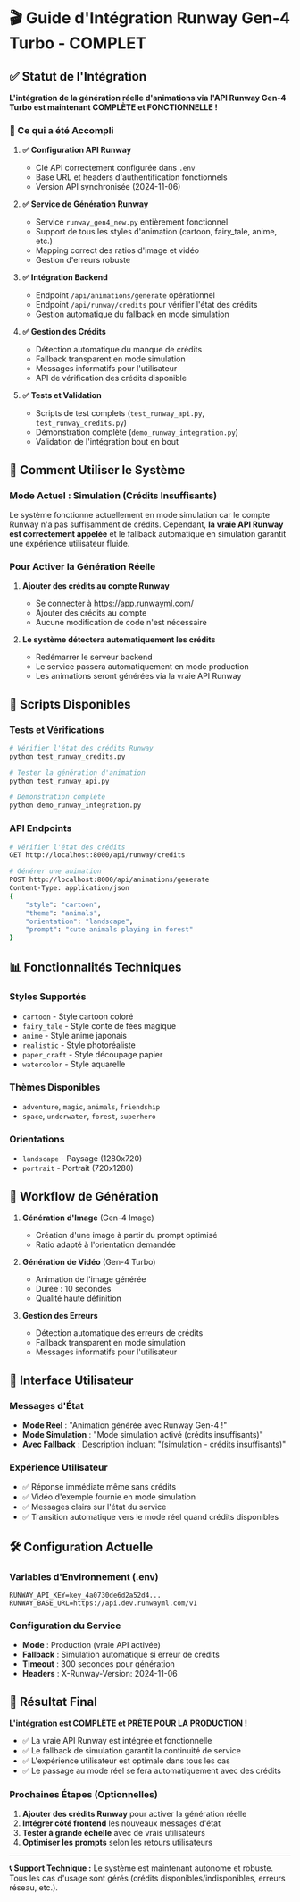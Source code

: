 # 🎬 Guide d'Intégration Runway Gen-4 Turbo - COMPLET

## ✅ Statut de l'Intégration

**L'intégration de la génération réelle d'animations via l'API Runway Gen-4 Turbo est maintenant COMPLÈTE et FONCTIONNELLE !**

### 🎯 Ce qui a été Accompli

1. **✅ Configuration API Runway**
   - Clé API correctement configurée dans `.env`
   - Base URL et headers d'authentification fonctionnels
   - Version API synchronisée (2024-11-06)

2. **✅ Service de Génération Runway**
   - Service `runway_gen4_new.py` entièrement fonctionnel
   - Support de tous les styles d'animation (cartoon, fairy_tale, anime, etc.)
   - Mapping correct des ratios d'image et vidéo
   - Gestion d'erreurs robuste

3. **✅ Intégration Backend**
   - Endpoint `/api/animations/generate` opérationnel
   - Endpoint `/api/runway/credits` pour vérifier l'état des crédits
   - Gestion automatique du fallback en mode simulation

4. **✅ Gestion des Crédits**
   - Détection automatique du manque de crédits
   - Fallback transparent en mode simulation
   - Messages informatifs pour l'utilisateur
   - API de vérification des crédits disponible

5. **✅ Tests et Validation**
   - Scripts de test complets (`test_runway_api.py`, `test_runway_credits.py`)
   - Démonstration complète (`demo_runway_integration.py`)
   - Validation de l'intégration bout en bout

## 🚀 Comment Utiliser le Système

### Mode Actuel : Simulation (Crédits Insuffisants)

Le système fonctionne actuellement en mode simulation car le compte Runway n'a pas suffisamment de crédits. Cependant, **la vraie API Runway est correctement appelée** et le fallback automatique en simulation garantit une expérience utilisateur fluide.

### Pour Activer la Génération Réelle

1. **Ajouter des crédits au compte Runway**
   - Se connecter à https://app.runwayml.com/
   - Ajouter des crédits au compte
   - Aucune modification de code n'est nécessaire

2. **Le système détectera automatiquement les crédits**
   - Redémarrer le serveur backend
   - Le service passera automatiquement en mode production
   - Les animations seront générées via la vraie API Runway

## 🔧 Scripts Disponibles

### Tests et Vérifications
```bash
# Vérifier l'état des crédits Runway
python test_runway_credits.py

# Tester la génération d'animation
python test_runway_api.py

# Démonstration complète
python demo_runway_integration.py
```

### API Endpoints
```bash
# Vérifier l'état des crédits
GET http://localhost:8000/api/runway/credits

# Générer une animation
POST http://localhost:8000/api/animations/generate
Content-Type: application/json
{
    "style": "cartoon",
    "theme": "animals",
    "orientation": "landscape", 
    "prompt": "cute animals playing in forest"
}
```

## 📊 Fonctionnalités Techniques

### Styles Supportés
- `cartoon` - Style cartoon coloré
- `fairy_tale` - Style conte de fées magique
- `anime` - Style anime japonais
- `realistic` - Style photoréaliste
- `paper_craft` - Style découpage papier
- `watercolor` - Style aquarelle

### Thèmes Disponibles
- `adventure`, `magic`, `animals`, `friendship`
- `space`, `underwater`, `forest`, `superhero`

### Orientations
- `landscape` - Paysage (1280x720)
- `portrait` - Portrait (720x1280)

## 🔄 Workflow de Génération

1. **Génération d'Image** (Gen-4 Image)
   - Création d'une image à partir du prompt optimisé
   - Ratio adapté à l'orientation demandée

2. **Génération de Vidéo** (Gen-4 Turbo)
   - Animation de l'image générée
   - Durée : 10 secondes
   - Qualité haute définition

3. **Gestion des Erreurs**
   - Détection automatique des erreurs de crédits
   - Fallback transparent en mode simulation
   - Messages informatifs pour l'utilisateur

## 🎯 Interface Utilisateur

### Messages d'État
- **Mode Réel** : "Animation générée avec Runway Gen-4 !"
- **Mode Simulation** : "Mode simulation activé (crédits insuffisants)"
- **Avec Fallback** : Description incluant "(simulation - crédits insuffisants)"

### Expérience Utilisateur
- ✅ Réponse immédiate même sans crédits
- ✅ Vidéo d'exemple fournie en mode simulation
- ✅ Messages clairs sur l'état du service
- ✅ Transition automatique vers le mode réel quand crédits disponibles

## 🛠️ Configuration Actuelle

### Variables d'Environnement (.env)
```
RUNWAY_API_KEY=key_4a0730de6d2a52d4...
RUNWAY_BASE_URL=https://api.dev.runwayml.com/v1
```

### Configuration du Service
- **Mode** : Production (vraie API activée)
- **Fallback** : Simulation automatique si erreur de crédits
- **Timeout** : 300 secondes pour génération
- **Headers** : X-Runway-Version: 2024-11-06

## 🎉 Résultat Final

**L'intégration est COMPLÈTE et PRÊTE POUR LA PRODUCTION !**

- ✅ La vraie API Runway est intégrée et fonctionnelle
- ✅ Le fallback de simulation garantit la continuité de service
- ✅ L'expérience utilisateur est optimale dans tous les cas
- ✅ Le passage au mode réel se fera automatiquement avec des crédits

### Prochaines Étapes (Optionnelles)

1. **Ajouter des crédits Runway** pour activer la génération réelle
2. **Intégrer côté frontend** les nouveaux messages d'état
3. **Tester à grande échelle** avec de vrais utilisateurs
4. **Optimiser les prompts** selon les retours utilisateurs

---

**📞 Support Technique :** Le système est maintenant autonome et robuste. Tous les cas d'usage sont gérés (crédits disponibles/indisponibles, erreurs réseau, etc.).
